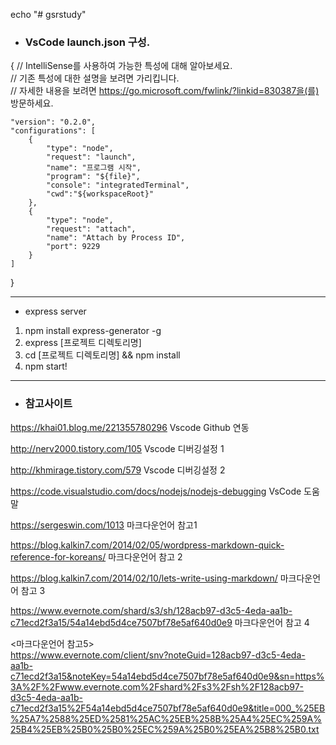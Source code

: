 echo "# gsrstudy" 

* ###  VsCode launch.json 구성. 

{
    // IntelliSense를 사용하여 가능한 특성에 대해 알아보세요.  
    // 기존 특성에 대한 설명을 보려면 가리킵니다.  
    // 자세한 내용을 보려면 https://go.microsoft.com/fwlink/?linkid=830387을(를) 방문하세요.

    "version": "0.2.0",  
    "configurations": [  
        {  
            "type": "node",  
            "request": "launch",  
            "name": "프로그램 시작",  
            "program": "${file}",  
            "console": "integratedTerminal",
            "cwd":"${workspaceRoot}"  
        },  
        {  
            "type": "node",  
            "request": "attach",  
            "name": "Attach by Process ID",  
            "port": 9229  
        }          
    ]  
}  

------------------------------------------------------------------------------------------------

* express server 

1. npm install express-generator -g
2. express [프로젝트 디렉토리명]
3. cd [프로젝트 디렉토리명] && npm install
4. npm start!


------------------------------------------------------------------------------------------------

* ### 참고사이트 

https://khai01.blog.me/221355780296   Vscode Github 연동

http://nerv2000.tistory.com/105       Vscode 디버깅설정 1

http://khmirage.tistory.com/579       Vscode 디버깅설정 2

https://code.visualstudio.com/docs/nodejs/nodejs-debugging    VsCode 도움말


https://sergeswin.com/1013  마크다운언어 참고1

https://blog.kalkin7.com/2014/02/05/wordpress-markdown-quick-reference-for-koreans/   마크다운언어 참고 2

https://blog.kalkin7.com/2014/02/10/lets-write-using-markdown/   마크다운언어 참고 3

https://www.evernote.com/shard/s3/sh/128acb97-d3c5-4eda-aa1b-c71ecd2f3a15/54a14ebd5d4ce7507bf78e5af640d0e9  마크다운언어 참고 4


<마크다운언어 참고5>  
https://www.evernote.com/client/snv?noteGuid=128acb97-d3c5-4eda-aa1b-c71ecd2f3a15&noteKey=54a14ebd5d4ce7507bf78e5af640d0e9&sn=https%3A%2F%2Fwww.evernote.com%2Fshard%2Fs3%2Fsh%2F128acb97-d3c5-4eda-aa1b-c71ecd2f3a15%2F54a14ebd5d4ce7507bf78e5af640d0e9&title=000_%25EB%25A7%2588%25ED%2581%25AC%25EB%258B%25A4%25EC%259A%25B4%25EB%25B0%25B0%25EC%259A%25B0%25EA%25B8%25B0.txt

